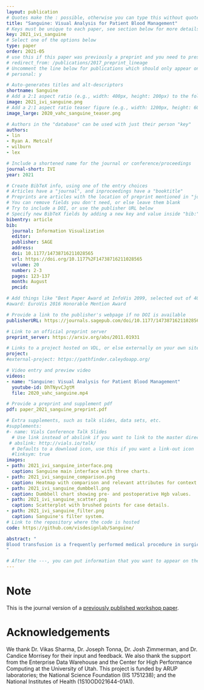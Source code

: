 ```yaml
---
layout: publication
# Quotes make the : possible, otherwise you can type this without quotes
title: "Sanguine: Visual Analysis for Patient Blood Management"
# Keys must be unique to each paper, see section below for more details
key: 2021_ivi_sanguine
# Select one of the options below
type: paper 
order: 2021-05
# use this if this paper was previously a preprint and you need to preserve the old URL
# redirect_from: /publications/2017_preprint_lineage
# Uncomment the line below for publications which should only appear on a personal webpage
# personal: y

# Auto-generates titles and alt-descriptors
shortname: Sanguine
# Add a 2:1 aspect ratio (e.g., width: 400px, height: 200px) to the folder /assets/images/publications/
image: 2021_ivi_sanguine.png
# Add a 2:1 aspect ratio teaser figure (e.g., width: 1200px, height: 600px) to the folder /assets/images/publications/
image_large: 2020_vahc_sanguine_teaser.png

# Authors in the "database" can be used with just their person "key"
authors:
- lin
- Ryan A. Metcalf
- wilburn
- lex

# Include a shortened name for the journal or conference/proceedings
journal-short: IVI
year: 2021

# Create BibTeX info, using one of the entry choices
# Articles have a "journal", and inproceedings have a "booktitle"
# Preprints are articles with the location of preprint mentioned in "journal"
# You can remove fields you don't need, or else leave them blank
# Try to include a DOI, or use the publisher URL below
# Specify new BibTeX fields by adding a new key and value inside "bib:"
bibentry: article
bib:
  journal: Information Visualization
  editor: 
  publisher: SAGE
  address: 
  doi: 10.1177/14738716211028565
  url: https://doi.org/10.1177%2F14738716211028565
  volume: 20
  number: 2-3
  pages: 123-137
  month: August
  pmcid: 

# Add things like "Best Paper Award at InfoVis 2099, selected out of 4000 submissions"
#award: EuroVis 2016 Honorable Mention Award

# Provide a link to the publisher's webpage if no DOI is available
publisherURL: https://journals.sagepub.com/doi/10.1177/14738716211028565

# Link to an official preprint server
preprint_server: https://arxiv.org/abs/2011.01931

# Links to a project hosted on VDL, or else externally on your own site
project: 
#external-project: https://pathfinder.caleydoapp.org/

# Video entry and preview video
videos:
- name: "Sanguine: Visual Analysis for Patient Blood Management"
  youtube-id: DhTNyvCJgtM
  file: 2020_vahc_sanguine.mp4

# Provide a preprint and supplement pdf
pdf: paper_2021_sanguine_preprint.pdf

# Extra supplements, such as talk slides, data sets, etc.
#supplements:
#- name: Vials Conference Talk Slides
  # Use link instead of abslink if you want to link to the master directory
 # abslink: http://vials.io/talk/
  # Defaults to a download icon, use this if you want a link-out icon
  #linksym: true
images:
- path: 2021_ivi_sanguine_interface.png
  caption: Sanguine main interface with three charts. 
- path: 2021_ivi_sanguine_comparison.png
  caption: Heatmap with comparison and relevant attributes for context. 
- path: 2021_ivi_sanguine_dumbbell.png
  caption: Dumbbell chart showing pre- and postoperative Hgb values. 
- path: 2021_ivi_sanguine_scatter.png
  caption: Scatterplot with brushed points for case details.
- path: 2021_ivi_sanguine_filter.png
  caption: Sanguine's filter system.
# Link to the repository where the code is hosted
code: https://github.com/visdesignlab/Sanguine/

abstract: "
Blood transfusion is a frequently performed medical procedure in surgical and nonsurgical contexts. Although it is often necessary or even life-saving, it has been identified as one of the most overused procedures in hospitals. Unnecessary transfusions not only waste resources but can also be detrimental to patient outcomes. Patient blood management (PBM) is the clinical practice of optimizing transfusions and associated outcomes. In this paper, we introduce Sanguine, a visual analysis tool for transfusion data and related patient medical records. Sanguine was designed with two user groups in mind: PBM experts who oversee blood management practices across an institution and clinicians performing transfusions. PBM experts use Sanguine to explore and analyze transfusion practices and its associated medical outcomes. They can compare individual surgeons, or compare outcomes or time periods, such as before and after an intervention regarding transfusion practices. PBM experts then curate and annotate views for communication with clinicians, with the goal of improving their transfusion practices. We validate the utility and effectiveness of Sanguine through case studies. 
"

# After the ---, you can put information that you want to appear on the website using markdown formatting or HTML. A good example are acknowledgements, extra references, an erratum, etc.
---
```


# Note
This is the journal version of a [previously published workshop paper](../2020_vahc_sanguine).

# Acknowledgements

We thank Dr. Vikas Sharma, Dr. Joseph Tonna, Dr. Josh Zimmerman, and Dr. Candice Morrisey for their input and feedback. We also thank the support from the Enterprise Data Warehouse and the Center for High Performance Computing at the University of Utah. This project is funded by ARUP laboratories; the National Science Foundation (IIS 1751238); and the National Institutes of Health (1S10OD021644-01A1).
